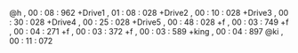 @h , 00 : 08 : 962
+Drive1 , 01 : 08 : 028
+Drive2 , 00 : 10 : 028
+Drive3 , 00 : 30 : 028
+Drive4 , 00 : 25 : 028
+Drive5 , 00 : 48 : 028
+f , 00 : 03 : 749
+f , 00 : 04 : 271
+f , 00 : 03 : 372
+f , 00 : 03 : 589
+king , 00 : 04 : 897
@ki , 00 : 11 : 072
